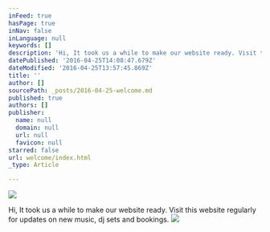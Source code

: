 ```yaml
---
inFeed: true
hasPage: true
inNav: false
inLanguage: null
keywords: []
description: 'Hi, It took us a while to make our website ready. Visit this website regularly for updates on new music, dj sets and bookings.'
datePublished: '2016-04-25T14:08:47.679Z'
dateModified: '2016-04-25T13:57:45.869Z'
title: ''
author: []
sourcePath: _posts/2016-04-25-welcome.md
published: true
authors: []
publisher:
  name: null
  domain: null
  url: null
  favicon: null
starred: false
url: welcome/index.html
_type: Article

---
```

![](https://the-grid-user-content.s3-us-west-2.amazonaws.com/583e57a9-60c8-4abf-8f02-c34c1467a907.jpg)

Hi, It took us a while to make our website ready. Visit this website regularly for updates on new music, dj sets and bookings.
![](https://the-grid-user-content.s3-us-west-2.amazonaws.com/af6bcb93-2d36-4cac-ad9c-77976602bd56.jpg)